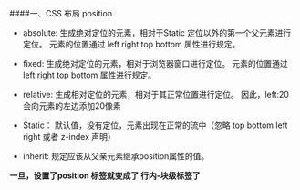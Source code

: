 ####一、CSS 布局  position
- absolute: 生成绝对定位的元素，相对于Static 定位以外的第一个父元素进行定位。
元素的位置通过 left right top bottom 属性进行规定。

- fixed: 生成绝对定位的元素，相对于浏览器窗口进行定位。
元素的位置通过 left right top bottom 属性进行规定。

- relative: 生成相对定位的元素，相对于其正常位置进行定位。
因此，left:20 会向元素的左边添加20像素

- Static： 默认值，没有定位，元素出现在正常的流中（忽略 top bottom left right 或者 z-index 声明）

- inherit: 规定应该从父亲元素继承position属性的值。


**一旦，设置了position 标签就变成了 行内-块级标签了**